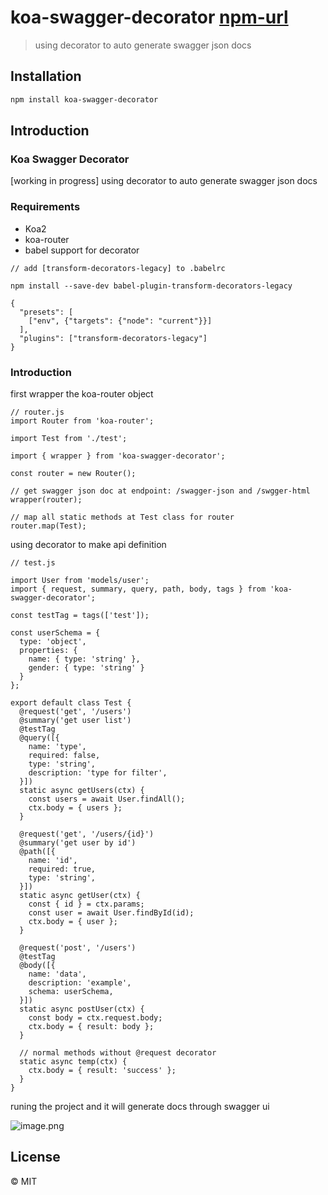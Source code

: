 # koa-swagger-decorator [npm-url]
> using decorator to auto generate swagger json docs

## Installation


```bash
npm install koa-swagger-decorator
```

## Introduction

### Koa Swagger Decorator

[working in progress]
using decorator to auto generate swagger json docs

### Requirements

- Koa2
- koa-router
- babel support for decorator

```
// add [transform-decorators-legacy] to .babelrc

npm install --save-dev babel-plugin-transform-decorators-legacy

{
  "presets": [
    ["env", {"targets": {"node": "current"}}]
  ],
  "plugins": ["transform-decorators-legacy"]
}
```
### Introduction

first wrapper the koa-router object

```
// router.js
import Router from 'koa-router';

import Test from './test';

import { wrapper } from 'koa-swagger-decorator';

const router = new Router();

// get swagger json doc at endpoint: /swagger-json and /swgger-html
wrapper(router);

// map all static methods at Test class for router
router.map(Test);

```

using decorator to make api definition

```
// test.js

import User from 'models/user';
import { request, summary, query, path, body, tags } from 'koa-swagger-decorator';

const testTag = tags(['test']);

const userSchema = {
  type: 'object',
  properties: {
    name: { type: 'string' },
    gender: { type: 'string' }
  }
};

export default class Test {
  @request('get', '/users')
  @summary('get user list')
  @testTag
  @query([{
    name: 'type',
    required: false,
    type: 'string',
    description: 'type for filter',
  }])
  static async getUsers(ctx) {
    const users = await User.findAll();
    ctx.body = { users };
  }

  @request('get', '/users/{id}')
  @summary('get user by id')
  @path([{
    name: 'id',
    required: true,
    type: 'string',
  }])
  static async getUser(ctx) {
    const { id } = ctx.params;
    const user = await User.findById(id);
    ctx.body = { user };
  }

  @request('post', '/users')
  @testTag
  @body([{
    name: 'data',
    description: 'example',
    schema: userSchema,
  }])
  static async postUser(ctx) {
    const body = ctx.request.body;
    ctx.body = { result: body };
  }

  // normal methods without @request decorator
  static async temp(ctx) {
    ctx.body = { result: 'success' };
  }
}
```

runing the project and it will generate docs through swagger ui

![image.png](http://upload-images.jianshu.io/upload_images/2563527-4b6ed895183a0055.png?imageMogr2/auto-orient/strip%7CimageView2/2/w/1240)
## License

 © MIT


[npm-url]: https://npmjs.org/package/koa-swagger-decorator
